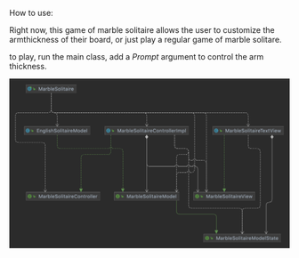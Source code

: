 How to use:

Right now, this game of marble solitaire allows the user to 
customize the armthickness of their board,
or just play a regular game of marble solitare.

to play, run the main class, add a
$Prompt$ argument to control the arm thickness.

![img.png](img.png)

